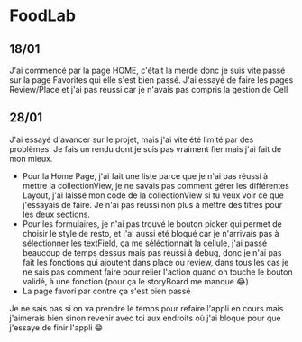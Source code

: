 # FoodLab


## 18/01

J'ai commencé par la page HOME, c'était la merde donc je suis vite passé sur la page Favorites qui elle s'est bien passé.
J'ai essayé de faire les pages Review/Place et j'ai pas réussi car je n'avais pas compris la gestion de Cell


## 28/01

J'ai essayé d'avancer sur le projet, mais j'ai vite été limité par des problèmes. Je fais un rendu dont je suis pas vraiment fier mais j'ai fait de mon mieux.
- Pour la Home Page, j'ai fait une liste parce que je n'ai pas réussi à mettre la collectionView, je ne savais pas comment gérer les différentes Layout, j'ai laissé mon code de la collectionView si tu veux voir ce que j'essayais de faire. Je n'ai pas réussi non plus à mettre des titres pour les deux sections.
- Pour les formulaires, je n'ai pas trouvé le bouton picker qui permet de choisir le style de resto, et j'ai aussi été bloqué car je n'arrivais pas à sélectionner les textField, ça me séléctionnait la cellule, j'ai passé beaucoup de temps dessus mais pas réussi à debug, donc je n'ai pas fait les fonctions qui ajoutent dans place ou review, dans tous les cas je ne sais pas comment faire pour relier l'action quand on touche le bouton validé, à une fonction (pour ça le storyBoard me manque 😂)
- La page favori par contre ça s'est bien passé

Je ne sais pas si on va prendre le temps pour refaire l'appli en cours mais j'aimerais bien sinon revenir avec toi aux endroits où j'ai bloqué pour que j'essaye de finir l'appli 😁
